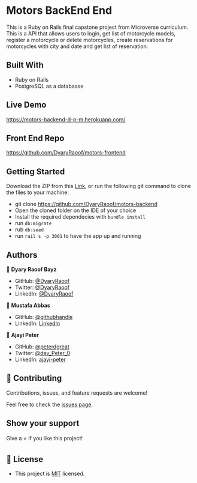 # Motors  BackEnd End

This is a  Ruby on Rails final capstone project from Microverse curriculum. This is a API that allows users to login, get list of motorcycle models, register a motorcycle or delete motorcycles, create reservations for motorcycles with city and date and get list of reservation.


## Built With

- Ruby on Rails
- PostgreSQL as a databaase

## Live Demo
https://motors-backend-d-p-m.herokuapp.com/


## Front End Repo
https://github.com/DyaryRaoof/motors-frontend

## Getting Started

Download the ZIP from this [Link](https://github.com/DyaryRaoof/motors-backend), or run the following git command to clone the files to your machine:

- git clone https://github.com/DyaryRaoof/motors-backend
- Open the cloned folder on the IDE of your choice
- Install the required dependecies with `bundle install`
- run `db:migrate`
- rub `db:seed`
- run `rail s -p 3001` to have the app up and running

## Authors

👤 **Dyary Raoof Bayz**

- GitHub: [@DyaryRaoof](https://github.com/DyaryRaoof)
- Twitter: [@DyaryRaoof](https://twitter.com/DyaryRaoof)
- LinkedIn: [@DyaryRaoof](https://linkedin.com/in/DyaryRaoof)

👤 **Mustafa Abbas**

- GitHub: [@githubhandle](https://github.com/mustabbas)
- LinkedIn: [LinkedIn](https://www.linkedin.com/in/mustabbas/)

👤 **Ajayi Peter**

- GitHub: [@peterdgreat](https://github.com/peterdgreat)
- Twitter: [@dev_Peter_0](https://twitter.com/dev_Peter_O)
- LinkedIn: [ajayi-peter](https://linkedin.com/in/ajayi-peter-4391ab1b5)


## 🤝 Contributing

Contributions, issues, and feature requests are welcome!

Feel free to check the [issues page](https://github.com/DyaryRaoof/motors-backend/issues).

## Show your support

Give a ⭐️ if you like this project!

## 📝 License
- This project is [MIT](./MIT.md) licensed.
<!-- The email for this project is dyary2018@gmail.com -->
